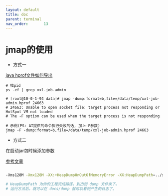 ```yaml
---
layout: default
title: doc
parent: terminal
nav_order:       13
---
```


# jmap的使用

- 方式一

[java hprof文件如何导出](https://github.com/183461750/doc-record/blob/9ebb07355231f4ae916fdfec741c7e0d044c35ab/materiel/ai/java/java%E4%B8%ADhprof%E6%96%87%E4%BB%B6%E5%A6%82%E4%BD%95%E5%AF%BC%E5%87%BA.md)

```shell
# 找pid
ps -ef | grep xxl-job-admin

# [root@10-0-1-94 data]# jmap -dump:format=b,file=/data/temp/xxl-job-admin.hprof 24663
# 24663: Unable to open socket file: target process not responding or HotSpot VM not loaded
# The -F option can be used when the target process is not responding

# 示例(PS: AI提供的命令执行失败的话, 加上-F参数)
jmap -F -dump:format=b,file=/data/temp/xxl-job-admin.hprof 24663
```

- 方式二

在启动jar包时候添加参数

[参考文章](https://mp.weixin.qq.com/s/3xCxRxfrz_Y41z7PO-d82g)

```bash

-Xms128M -Xmx128M -XX:+HeapDumpOnOutOfMemoryError -XX:HeapDumpPath=../xfg-dev-tech-dump/docs/dump

# HeapDumpPath 为你的工程完成路径，到出到 dump 文件夹下。
# 运行方法后，就可以在 docs/dump 就可以看到产生的日志了。

```
